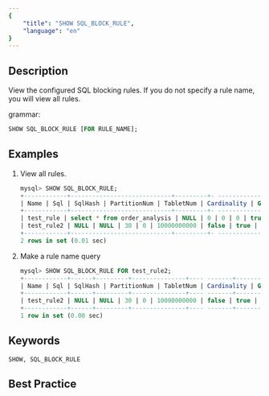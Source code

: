 ```yaml
---
{
    "title": "SHOW SQL_BLOCK_RULE",
    "language": "en"
}
---
```


<!--
Licensed to the Apache Software Foundation (ASF) under one
or more contributor license agreements.  See the NOTICE file
distributed with this work for additional information
regarding copyright ownership.  The ASF licenses this file
to you under the Apache License, Version 2.0 (the
"License"); you may not use this file except in compliance
with the License.  You may obtain a copy of the License at

  http://www.apache.org/licenses/LICENSE-2.0

Unless required by applicable law or agreed to in writing,
software distributed under the License is distributed on an
"AS IS" BASIS, WITHOUT WARRANTIES OR CONDITIONS OF ANY
KIND, either express or implied.  See the License for the
specific language governing permissions and limitations
under the License.
-->




## Description

View the configured SQL blocking rules. If you do not specify a rule name, you will view all rules.

grammar:

```sql
SHOW SQL_BLOCK_RULE [FOR RULE_NAME];
```

## Examples

1. View all rules.

    ```sql
    mysql> SHOW SQL_BLOCK_RULE;
    +------------+----------------------------+---------+- -------------+------------+-------------+--------+- -------+
    | Name | Sql | SqlHash | PartitionNum | TabletNum | Cardinality | Global | Enable |
    +------------+----------------------------+---------+- -------------+------------+-------------+--------+- -------+
    | test_rule | select * from order_analysis | NULL | 0 | 0 | 0 | true | true |
    | test_rule2 | NULL | NULL | 30 | 0 | 10000000000 | false | true |
    +------------+----------------------------+---------+- -------------+------------+-------------+--------+- -------+
    2 rows in set (0.01 sec)
    ```
    
2. Make a rule name query

    ```sql
    mysql> SHOW SQL_BLOCK_RULE FOR test_rule2;
    +------------+------+---------+---------------+---- -------+-------------+--------+--------+
    | Name | Sql | SqlHash | PartitionNum | TabletNum | Cardinality | Global | Enable |
    +------------+------+---------+---------------+---- -------+-------------+--------+--------+
    | test_rule2 | NULL | NULL | 30 | 0 | 10000000000 | false | true |
    +------------+------+---------+---------------+---- -------+-------------+--------+--------+
    1 row in set (0.00 sec)
    
    ```
    

## Keywords

    SHOW, SQL_BLOCK_RULE

## Best Practice
